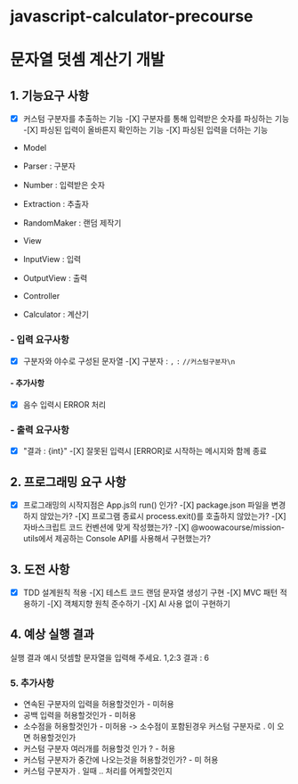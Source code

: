# javascript-calculator-precourse

# 문자열 덧셈 계산기 개발

## 1. 기능요구 사항

-[X] 커스텀 구분자를 추출하는 기능 -[X] 구분자를 통해 입력받은 숫자를 파싱하는 기능 -[X] 파싱된 입력이 올바른지 확인하는 기능 -[X] 파싱된 입력을 더하는 기능

- Model
- Parser : 구분자
- Number : 입력받은 숫자
- Extraction : 추출자
- RandomMaker : 랜덤 제작기

- View
- InputView : 입력
- OutputView : 출력

- Controller
- Calculator : 계산기

### - 입력 요구사항

-[X] 구분자와 야수로 구성된 문자열 -[X] 구분자 : `,` `:` `//커스텀구분자\n`

#### - 추가사항

-[X] 음수 입력시 ERROR 처리

### - 출력 요구사항

-[X] "결과 : {int}" -[X] 잘못된 입력시 [ERROR]로 시작하는 메시지와 함께 종료

## 2. 프로그래밍 요구 사항

-[X] 프로그래밍의 시작지점은 App.js의 run() 인가? -[X] package.json 파일을 변경하지 않았는가? -[X] 프로그램 종료시 process.exit()를 호출하지 않았는가? -[X] 자바스크립트 코드 컨벤션에 맞게 작성했는가? -[X] @woowacourse/mission-utils에서 제공하는 Console API를 사용해서 구현했는가?

## 3. 도전 사항

-[X] TDD 설계원칙 적용 -[X] 테스트 코드 랜덤 문자열 생성기 구현 -[X] MVC 패턴 적용하기 -[X] 객체지향 원칙 준수하기 -[X] AI 사용 없이 구현하기

## 4. 예상 실행 결과

실행 결과 예시
덧셈할 문자열을 입력해 주세요.
1,2:3
결과 : 6

### 5. 추가사항

- 연속된 구분자의 입력을 허용할것인가 - 미허용
- 공백 입력을 허용할것인가 - 미허용
- 소수점을 허용할것인가 - 미허용
  -> 소수점이 포함된경우 커스텀 구분자로 . 이 오면 허용할것인가
- 커스텀 구분자 여러개를 허용할것 인가 ? - 허용
- 커스텀 구분자가 중간에 나오는것을 허용할것인가? - 미 허용
- 커스텀 구분자가 . 일때 .. 처리를 어케할것인지
